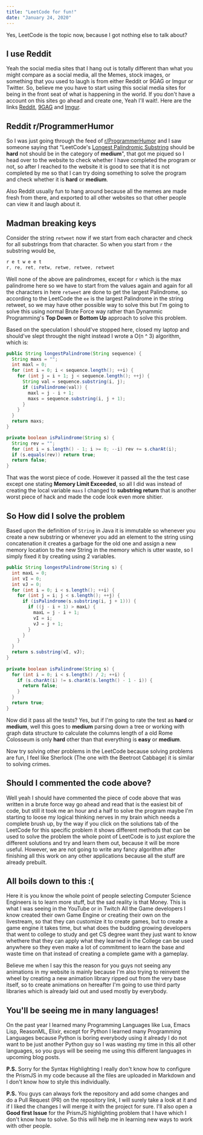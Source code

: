 ```yaml
---
title: "LeetCode for fun!"
date: "January 24, 2020"
---
```


Yes, LeetCode is the topic now, because I got nothing else to talk about?

## I use Reddit

Yeah the social media sites that I hang out is totally different than what you might compare as a social media, all the Memes, stock images, or something that you used to laugh is from either Reddit or 9GAG or Imgur or Twitter. So, believe me you have to start using this social media sites for being in the front seat of what is happening in the world. If you don't have a account on this sites go ahead and create one, Yeah I'll wait!. Here are the links [Reddit](https://reddit.com), [9GAG](https://9gag.com) and [Imgur](https://imgur.com).

## Reddit r/ProgrammerHumor

So I was just going through the feed of [r/ProgrammerHumor](https://reddit.com/r/ProgrammerHumor) and I saw someone saying that "LeetCode's [Longest Palindromic Substring](https://leetcode.com/problems/longest-palindromic-substring/submissions/) should be **hard** not should be in the category of **medium**", that got me piqued so I head over to the website to check whether I have completed the program or not, so after I reached to the website it is good to see that it is not completed by me so that I can try doing something to solve the program and check whether it is **hard** or **medium**.

Also Reddit usually fun to hang around because all the memes are made fresh from there, and exported to all other websites so that other people can view it and laugh about it.

## Madman breaking keys

Consider the string `retweet` now if we start from each character and check for all substrings from that character. So when you start from `r` the substring would be,
```java
r e t w e e t
r, re, ret, retw, retwe, retwee, retweet
```
Well none of the above are palindromes, except for `r` which is the max palindrome here so we have to start from the values again and again for all the characters in here `retweet` are done to get the largest Palindrome, so according to the LeetCode the `ee` is the largest Palindrome in the string retweet, so we may have other possible way to solve this but I'm going to solve this using normal Brute Force way rather than Dynammic Programming's **Top Down** or **Bottom Up** approach to solve this problem.

Based on the speculation I should've stopped here, closed my laptop and should've slept throught the night instead I wrote a O(n ^ 3) algorithm, which is:

```java
public String longestPalindrome(String sequence) {
  String maxs = "";
  int maxl = 0;
  for (int i = 0; i < sequence.length(); ++i) {
    for (int j = i + 1; j < sequence.length(); ++j) {
      String val = sequence.substring(i, j);
      if (isPalindrome(val)) {
        maxl = j - i + 1;
        maxs = sequence.substring(i, j + 1);
      }
    }
  }
  return maxs;
}

private boolean isPalindrome(String s) {
  String rev = "";
  for (int i = s.length() - 1; i >= 0; --i) rev += s.charAt(i);
  if (s.equals(rev)) return true;
  return false;
}
```
That was the worst piece of code. However it passed all the the test case except one stating **Memory Limit Exceeded**, so all I did was instead of creating the local variable `maxs` I changed to **substring return** that is another worst piece of hack and made the code look even more shitier.

## So How did I solve the problem

Based upon the definition of `String` in Java it is immutable so whenever you create a new substring or whenever you add an element to the string using concatenation it creates a garbage for the old one and assign a new memory location to the new String in the memory which is utter waste, so I simply fixed it by creating using 2 variables.


```java
public String longestPalindrome(String s) {
  int maxL = 0;
  int vI = 0;
  int vJ = 0;
  for (int i = 0; i < s.length(); ++i) {
    for (int j = i; j < s.length(); ++j) {
      if (isPalindrome(s.substring(i, j + 1))) {
        if ((j - i + 1) > maxL) {
          maxL = j - i + 1;
          vI = i;
          vJ = j + 1;
        }
      }
    }
  }
  return s.substring(vI, vJ);
}
    
private boolean isPalindrome(String s) {
  for (int i = 0; i < s.length() / 2; ++i) {
    if (s.charAt(i) != s.charAt(s.length() - 1 - i)) {
      return false;
    }
  }
  return true;
}
```
Now did it pass all the tests? Yes, but if I'm going to rate the test as **hard** or **medium**, well this goes to **medium** parsing down a tree or working with graph data structure to calculate the columns length of a old Rome Colosseum is only **hard** other than that everything is **easy** or **medium**.

Now try solving other problems in the LeetCode because solving problems are fun, I feel like Sherlock (The one with the Beetroot Cabbage) it is similar to solving crimes.

## Should I commented the code above?

Well yeah I should have commented the piece of code above that was written in a brute force way go ahead and read that is the easiest bit of code, but still it took me an hour and a half to solve the program maybe I'm starting to loose my logical thinking nerves in my brain which needs a complete brush up, by the way if you click on the solutions tab of the LeetCode for this specific problem it shows different methods that can be used to solve the problem the whole point of LeetCode is to just explore the different solutions and try and learn them out, because it will be more useful. However, we are not going to write any fancy algorithm after finishing all this work on any other applications because all the stuff are already prebuilt.

## All boils down to this :(

Here it is you know the whole point of people selecting Computer Science Engineers is to learn more stuff, but the sad reality is that Money. This is what I was seeing in the YouTube or in Twitch All the Game developers I know created their own Game Engine or creating their own on the livestream, so that they can customize it to create games, but to create a game engine it takes time, but what does the budding growing developers that went to college to study and get CS degree want they just want to know whethere that they can apply what they learned in the College can be used anywhere so they even make a lot of commitment to learn the base and waste time on that instead of creating a complete game with a gameplay.

Believe me when I say this the reason for you guys not seeing any animations in my website is mainly because I'm also trying to reinvent the wheel by creating a new animation library ripped out from the very base itself, so to create animations on hereafter I'm going to use third party libraries which is already laid out and used mostly by everybody.

## You'll be seeing me in many languages!

On the past year I learned many Programming Languages like Lua, Emacs Lisp, ReasonML, Elixir, except for Python I learned many Programming Languages because Python is boring everybody using it already I do not want to be just another Python guy so I was wasting my time in this all other languages, so you guys will be seeing me using this different languages in upcoming blog posts.


**P.S.** Sorry for the Syntax Highlighting I really don't know how to configure the PrismJS in my code because all the files are uploaded in Markdown and I don't know how to style this individually.

**P.S.** You guys can always fork the repository and add some changes and do a Pull Request (PR) on the repository link, I will surely take a look at it and if I liked the changes I will merge it with the project for sure. I'll also open a **Good first Issue** for the PrismJS highlighting problem that I have which I don't know how to solve. So this will help me in learning new ways to work with other people.